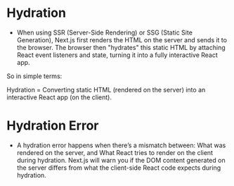 # Hydration
- When using SSR (Server-Side Rendering) or SSG (Static Site Generation), Next.js first renders the HTML on the server and sends it to the browser. The browser then "hydrates" this static HTML by attaching React event listeners and state, turning it into a fully interactive React app.

So in simple terms:

Hydration = Converting static HTML (rendered on the server) into an interactive React app (on the client).

# Hydration Error
- A hydration error happens when there’s a mismatch between:
What was rendered on the server, and
What React tries to render on the client during hydration.
Next.js will warn you if the DOM content generated on the server differs from what the client-side React code expects during hydration.